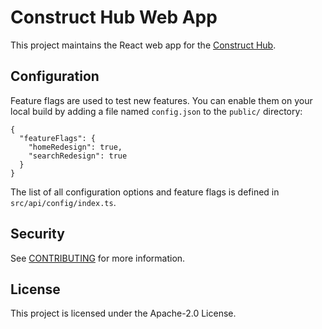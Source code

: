 # Construct Hub Web App

This project maintains the React web app for the [Construct Hub].

[construct hub]: https://github.com/cdklabs/construct-hub

## Configuration

Feature flags are used to test new features. You can enable them on your local build by adding a file named `config.json` to the `public/` directory:

```
{
  "featureFlags": {
    "homeRedesign": true,
    "searchRedesign": true
  }
}
```

The list of all configuration options and feature flags is defined in `src/api/config/index.ts`.

## Security

See [CONTRIBUTING](CONTRIBUTING.md#security-issue-notifications) for more information.

## License

This project is licensed under the Apache-2.0 License.
